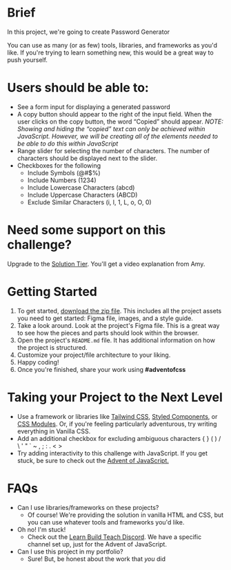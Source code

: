 # Brief

In this project, we're going to create Password Generator

You can use as many (or as few) tools, libraries, and frameworks as you'd like. If you're trying to learn something new, this would be a great way to push yourself.

# Users should be able to:

- See a form input for displaying a generated password
- A copy button should appear to the right of the input field. When the user clicks on the copy button, the word “Copied” should appear. _NOTE: Showing and hiding the “copied” text can only be achieved within JavaScript. However, we will be creating all of the elements needed to be able to do this within JavaScript_
- Range slider for selecting the number of characters. The number of characters should be displayed next to the slider.
- Checkboxes for the following
  - Include Symbols (@#$%)
  - Include Numbers (1234)
  - Include Lowercase Characters (abcd)
  - Include Uppercase Characters (ABCD)
  - Exclude Similar Characters (i, l, 1, L, o, O, 0)

# Need some support on this challenge?

Upgrade to the [Solution Tier](http://adventofcss.com). You'll get a video explanation from Amy.

# Getting Started

1. To get started, [download the zip file](https://store.selfteach.me/products/home). This includes all the project assets you need to get started: Figma file, images, and a style guide.
2. Take a look around. Look at the project's Figma file. This is a great way to see how the pieces and parts should look within the browser.
3. Open the project's `README.md` file. It has additional information on how the project is structured.
4. Customize your project/file architecture to your liking.
5. Happy coding!
6. Once you're finished, share your work using **#adventofcss**

# Taking your Project to the Next Level

- Use a framework or libraries like [Tailwind CSS](https://tailwindcss.com/), [Styled Components](https://styled-components.com/), or [CSS Modules](https://github.com/css-modules/css-modules). Or, if you're feeling particularly adventurous, try writing everything in Vanilla CSS.
- Add an additional checkbox for excluding ambiguous characters { } ( ) / \ ' " ` ~ , ; : . < >
- Try adding interactivity to this challenge with JavaScript. If you get stuck, be sure to check out the [Advent of JavaScript.](http://adventofjavascript.com)

# FAQs

- Can I use libraries/frameworks on these projects?
  - Of course! We're providing the solution in vanilla HTML and CSS, but you can use whatever tools and frameworks you'd like.
- Oh no! I'm stuck!
  - Check out the [Learn Build Teach Discord](http://learnbuildteach.com). We have a specific channel set up, just for the Advent of JavaScript.
- Can I use this project in my portfolio?
  - Sure! But, be honest about the work that *you* did
